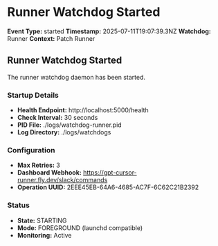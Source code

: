 # Runner Watchdog Started

**Event Type:** started
**Timestamp:** 2025-07-11T19:07:39.3NZ
**Watchdog:** Runner
**Context:** Patch Runner


## Runner Watchdog Started

The runner watchdog daemon has been started.

### Startup Details
- **Health Endpoint:** http://localhost:5000/health
- **Check Interval:** 30 seconds
- **PID File:** ./logs/watchdog-runner.pid
- **Log Directory:** ./logs/watchdogs

### Configuration
- **Max Retries:** 3
- **Dashboard Webhook:** https://gpt-cursor-runner.fly.dev/slack/commands
- **Operation UUID:** 2EEE45EB-64A6-4685-AC7F-6C62C21B2392

### Status
- **State:** STARTING
- **Mode:** FOREGROUND (launchd compatible)
- **Monitoring:** Active


